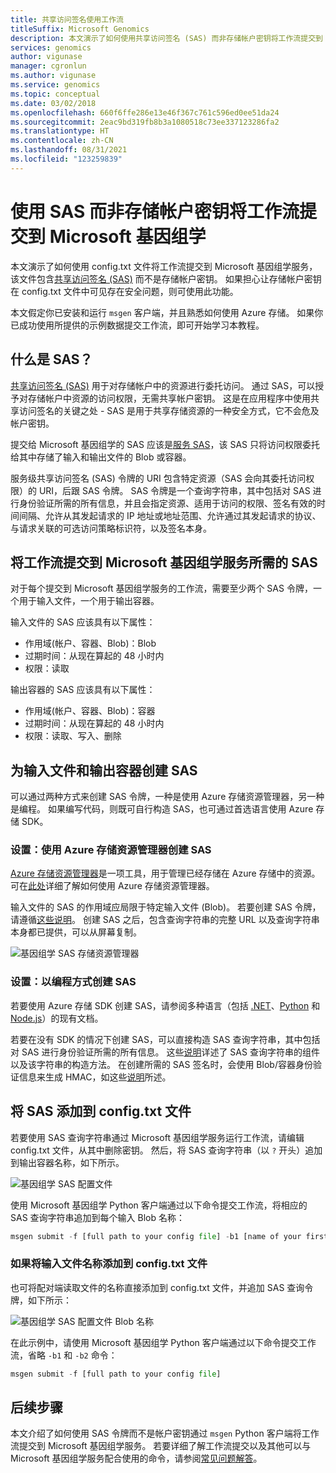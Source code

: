 ```yaml
---
title: 共享访问签名使用工作流
titleSuffix: Microsoft Genomics
description: 本文演示了如何使用共享访问签名 (SAS) 而非存储帐户密钥将工作流提交到 Microsoft 基因组学服务。
services: genomics
author: vigunase
manager: cgronlun
ms.author: vigunase
ms.service: genomics
ms.topic: conceptual
ms.date: 03/02/2018
ms.openlocfilehash: 660f6ffe286e13e46f367c761c596ed0ee51da24
ms.sourcegitcommit: 2eac9bd319fb8b3a1080518c73ee337123286fa2
ms.translationtype: HT
ms.contentlocale: zh-CN
ms.lasthandoff: 08/31/2021
ms.locfileid: "123259839"
---
```

# <a name="submit-a-workflow-to-microsoft-genomics-using-a-sas-instead-of-a-storage-account-key"></a>使用 SAS 而非存储帐户密钥将工作流提交到 Microsoft 基因组学 

本文演示了如何使用 config.txt 文件将工作流提交到 Microsoft 基因组学服务，该文件包含[共享访问签名 (SAS)](../storage/common/storage-sas-overview.md) 而不是存储帐户密钥。 如果担心让存储帐户密钥在 config.txt 文件中可见存在安全问题，则可使用此功能。 

本文假定你已安装和运行 `msgen` 客户端，并且熟悉如何使用 Azure 存储。 如果你已成功使用所提供的示例数据提交工作流，即可开始学习本教程。 

## <a name="what-is-a-sas"></a>什么是 SAS？
[共享访问签名 (SAS)](../storage/common/storage-sas-overview.md) 用于对存储帐户中的资源进行委托访问。 通过 SAS，可以授予对存储帐户中资源的访问权限，无需共享帐户密钥。 这是在应用程序中使用共享访问签名的关键之处 - SAS 是用于共享存储资源的一种安全方式，它不会危及帐户密钥。

提交给 Microsoft 基因组学的 SAS 应该是[服务 SAS](/rest/api/storageservices/Constructing-a-Service-SAS)，该 SAS 只将访问权限委托给其中存储了输入和输出文件的 Blob 或容器。 

服务级共享访问签名 (SAS) 令牌的 URI 包含特定资源（SAS 会向其委托访问权限）的 URI，后跟 SAS 令牌。 SAS 令牌是一个查询字符串，其中包括对 SAS 进行身份验证所需的所有信息，并且会指定资源、适用于访问的权限、签名有效的时间间隔、允许从其发起请求的 IP 地址或地址范围、允许通过其发起请求的协议、与请求关联的可选访问策略标识符，以及签名本身。 

## <a name="sas-needed-for-submitting-a-workflow-to-the-microsoft-genomics-service"></a>将工作流提交到 Microsoft 基因组学服务所需的 SAS
对于每个提交到 Microsoft 基因组学服务的工作流，需要至少两个 SAS 令牌，一个用于输入文件，一个用于输出容器。

输入文件的 SAS 应该具有以下属性：
 - 作用域(帐户、容器、Blob)：Blob
 - 过期时间：从现在算起的 48 小时内
 - 权限：读取

输出容器的 SAS 应该具有以下属性：
 - 作用域(帐户、容器、Blob)：容器
 - 过期时间：从现在算起的 48 小时内
 - 权限：读取、写入、删除


## <a name="create-a-sas-for-the-input-files-and-the-output-container"></a>为输入文件和输出容器创建 SAS
可以通过两种方式来创建 SAS 令牌，一种是使用 Azure 存储资源管理器，另一种是编程。  如果编写代码，则既可自行构造 SAS，也可通过首选语言使用 Azure 存储 SDK。


### <a name="set-up-create-a-sas-using-azure-storage-explorer"></a>设置：使用 Azure 存储资源管理器创建 SAS

[Azure 存储资源管理器](https://azure.microsoft.com/features/storage-explorer/)是一项工具，用于管理已经存储在 Azure 存储中的资源。  可在[此处](../vs-azure-tools-storage-manage-with-storage-explorer.md)详细了解如何使用 Azure 存储资源管理器。

输入文件的 SAS 的作用域应局限于特定输入文件 (Blob)。 若要创建 SAS 令牌，请遵循[这些说明](../storage/blobs/storage-quickstart-blobs-storage-explorer.md)。 创建 SAS 之后，包含查询字符串的完整 URL 以及查询字符串本身都已提供，可以从屏幕复制。

 ![基因组学 SAS 存储资源管理器](./media/quickstart-input-sas/genomics-sas-storageexplorer.png "基因组学 SAS 存储资源管理器")


### <a name="set-up-create-a-sas-programmatically"></a>设置：以编程方式创建 SAS

若要使用 Azure 存储 SDK 创建 SAS，请参阅多种语言（包括 [.NET](../storage/common/storage-sas-overview.md)、[Python](../storage/blobs/storage-quickstart-blobs-python.md) 和 [Node.js](../storage/blobs/storage-quickstart-blobs-nodejs.md)）的现有文档。 

若要在没有 SDK 的情况下创建 SAS，可以直接构造 SAS 查询字符串，其中包括对 SAS 进行身份验证所需的所有信息。 这些[说明](/rest/api/storageservices/constructing-a-service-sas)详述了 SAS 查询字符串的组件以及该字符串的构造方法。 在创建所需的 SAS 签名时，会使用 Blob/容器身份验证信息来生成 HMAC，如这些[说明](/rest/api/storageservices/service-sas-examples)所述。


## <a name="add-the-sas-to-the-configtxt-file"></a>将 SAS 添加到 config.txt 文件
若要使用 SAS 查询字符串通过 Microsoft 基因组学服务运行工作流，请编辑 config.txt 文件，从其中删除密钥。 然后，将 SAS 查询字符串（以 `?` 开头）追加到输出容器名称，如下所示。 

![基因组学 SAS 配置文件](./media/quickstart-input-sas/genomics-sas-config.png "基因组学 SAS 配置文件")

使用 Microsoft 基因组学 Python 客户端通过以下命令提交工作流，将相应的 SAS 查询字符串追加到每个输入 Blob 名称：

```python
msgen submit -f [full path to your config file] -b1 [name of your first paired end read file, SAS query string appended] -b2 [name of your second paired end read file, SAS query string appended]
```

### <a name="if-adding-the-input-file-names-to-the-configtxt-file"></a>如果将输入文件名称添加到 config.txt 文件
也可将配对端读取文件的名称直接添加到 config.txt 文件，并追加 SAS 查询令牌，如下所示：

![基因组学 SAS 配置文件 Blob 名称](./media/quickstart-input-sas/genomics-sas-config-blobnames.png "基因组学 SAS 配置文件 Blob 名称")

在此示例中，请使用 Microsoft 基因组学 Python 客户端通过以下命令提交工作流，省略 `-b1` 和 `-b2` 命令：

```python
msgen submit -f [full path to your config file] 
```

## <a name="next-steps"></a>后续步骤
本文介绍了如何使用 SAS 令牌而不是帐户密钥通过 `msgen` Python 客户端将工作流提交到 Microsoft 基因组学服务。 若要详细了解工作流提交以及其他可以与 Microsoft 基因组学服务配合使用的命令，请参阅[常见问题解答](frequently-asked-questions-genomics.yml)。